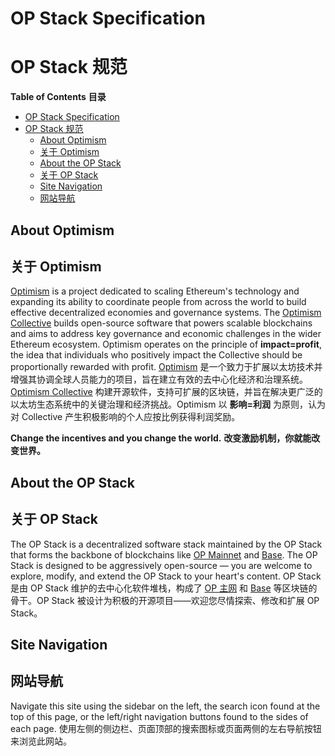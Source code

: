 # OP Stack Specification
# OP Stack 规范

<!-- START doctoc generated TOC please keep comment here to allow auto update -->
<!-- DON'T EDIT THIS SECTION, INSTEAD RE-RUN doctoc TO UPDATE -->
**Table of Contents**
**目录**

- [OP Stack Specification](#op-stack-specification)
- [OP Stack 规范](#op-stack-规范)
  - [About Optimism](#about-optimism)
  - [关于 Optimism](#关于-optimism)
  - [About the OP Stack](#about-the-op-stack)
  - [关于 OP Stack](#关于-op-stack)
  - [Site Navigation](#site-navigation)
  - [网站导航](#网站导航)

<!-- END doctoc generated TOC please keep comment here to allow auto update -->

## About Optimism
## 关于 Optimism

[Optimism](https://www.optimism.io/) is a project dedicated to scaling Ethereum's technology and expanding its ability to coordinate people from across the world to build effective decentralized economies and governance systems. The [Optimism Collective](https://www.optimism.io/vision) builds open-source software that powers scalable blockchains and aims to address key governance and economic challenges in the wider Ethereum ecosystem. Optimism operates on the principle of **impact=profit**, the idea that individuals who positively impact the Collective should be proportionally rewarded with profit.
[Optimism](https://www.optimism.io/) 是一个致力于扩展以太坊技术并增强其协调全球人员能力的项目，旨在建立有效的去中心化经济和治理系统。[Optimism Collective](https://www.optimism.io/vision) 构建开源软件，支持可扩展的区块链，并旨在解决更广泛的以太坊生态系统中的关键治理和经济挑战。Optimism 以 **影响=利润** 为原则，认为对 Collective 产生积极影响的个人应按比例获得利润奖励。

**Change the incentives and you change the world.**
**改变激励机制，你就能改变世界。**

## About the OP Stack
## 关于 OP Stack

The OP Stack is a decentralized software stack maintained by the OP Stack that forms the backbone of blockchains like [OP Mainnet](https://explorer.optimism.io/) and [Base](https://base.org). The OP Stack is designed to be aggressively open-source — you are welcome to explore, modify, and extend the OP Stack to your heart's content.
OP Stack 是由 OP Stack 维护的去中心化软件堆栈，构成了 [OP 主网](https://explorer.optimism.io/) 和 [Base](https://base.org) 等区块链的骨干。OP Stack 被设计为积极的开源项目——欢迎您尽情探索、修改和扩展 OP Stack。

## Site Navigation
## 网站导航

Navigate this site using the sidebar on the left, the search icon found at the top of this page, or the left/right navigation buttons found to the sides of each page.
使用左侧的侧边栏、页面顶部的搜索图标或页面两侧的左右导航按钮来浏览此网站。
